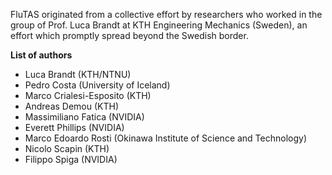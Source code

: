 FluTAS originated from a collective effort by researchers who worked in the group of Prof. Luca Brandt at KTH Engineering Mechanics (Sweden), an effort which promptly spread beyond the Swedish border.

**List of authors**
* Luca Brandt (KTH/NTNU)
* Pedro Costa (University of Iceland)
* Marco Crialesi-Esposito (KTH)
* Andreas Demou (KTH)
* Massimiliano Fatica (NVIDIA)
* Everett Phillips (NVIDIA)
* Marco Edoardo Rosti (Okinawa Institute of Science and Technology)
* Nicolo Scapin (KTH)
* Filippo Spiga (NVIDIA)

